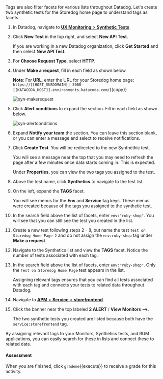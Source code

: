 Tags are also filter facets for various lists throughout Datadog. Let's create two synthetic tests for the Storedog home page to understand tags as facets.  

1. In Datadog, navigate to <a href="https://app.datadoghq.com/synthetics/list" target="_datadog">**UX Monitoring** > **Synthetic Tests**</a>.

2. Click **New Test** in the top right, and select **New API Test**. <p> If you are working in a new Datadog organization, click **Get Started** and then select **New API Test**.

3. For **Choose Request Type**, select **HTTP**.

4. Under **Make a request**, fill in each field as shown below. <p> **Note**: For **URL**, enter the URL for your Storedog home page: `https://[[HOST_SUBDOMAIN]]-3000-[[KATACODA_HOST]].environments.katacoda.com/`{{copy}} <p>![syn-makerequest](apptagging/assets/syn-makerequest.png)

5. Click **Alert conditions** to expand the section. Fill in each field as shown below. <p>![syn-alertconditions](apptagging/assets/syn-alertconditions.png)

6. Expand **Notify your team** the section. You can leave this section blank, or you can enter a message and select to receive notifications.

7. Click **Create Test**. You will be redirected to the new Synthethic test. <p> You will see a message near the top that you may need to refresh the page after a few minutes once data starts coming in. This is expected. <p> Under **Properties**, you can view the two tags you assigned to the test.

8. Above the test name, click **Synthetics** to navigate to the test list.

9. On the left, expand the **TAGS** facet. <p>You will see menus for the **Env** and **Service** tag keys. These menus were created because of the tags you assigned to the synthetic test.

10. In the search field above the list of facets, enter `env:"ruby-shop"`. You will see that you can still see the test you created in the list.

11. Create a new test following steps 2 - 8, but name the test `Test on Storedog Home Page 2` and do not assign the `env:ruby-shop` tag under **Make a request**.

12. Navigate to the Synthetics list and view the **TAGS** facet. Notice the number of tests associated with each tag.

13.  In the search field above the list of facets, enter `env:"ruby-shop"`. Only the `Test on Storedog Home Page` test appears in the list.<p>Assigning relevant tags ensures that you can find all tests associated with each tag and connects your tests to related data throughout Datadog.

14. Navigate to <a href="https://app.datadoghq.com/apm/service/storefrontend/rack.request" target="_datadog">**APM** > **Service** > **storefrontend**</a>.

15. Click the banner near the top labeled **2 ALERT** / **View Monitors -->**. <p>The two synthetic tests you created are listed because both have the `service:storefrontend` tag.

By assigning relevant tags to your Monitors, Synthetics tests, and RUM applications, you can easily search for these in lists and connect these to related data. 

#### Assessment
When you are finished, click `grademe`{{execute}} to receive a grade for this activity. 